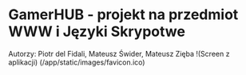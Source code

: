 # GamerHUB - projekt na przedmiot WWW i Języki Skrypotwe
Autorzy: Piotr del Fidali, Mateusz Świder, Mateusz Zięba
!(Screen z aplikacji) (/app/static/images/favicon.ico)
